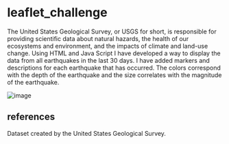 # leaflet_challenge

The United States Geological Survey, or USGS for short, is responsible for providing scientific data about natural hazards, the health of our ecosystems and environment, and the impacts of climate and land-use change. Using HTML and Java Script I have developed a way to display the data from all earthquakes in the last 30 days. I have added markers and descriptions for each earthquake that has occurred. The colors correspond with the depth of the earthquake and the size correlates with the magnitude of the earthquake.

![image](https://github.com/mariahmclelan/leaflet_challenge/assets/148505481/8a0525ed-9d41-4171-a4c0-fbe292ca09b9)


## references 
Dataset created by the United States Geological Survey.
